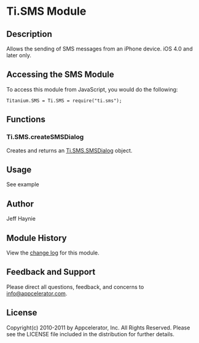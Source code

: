 # Ti.SMS Module

## Description

Allows the sending of SMS messages from an iPhone device.  iOS 4.0 and later only.

## Accessing the SMS Module

To access this module from JavaScript, you would do the following:

	Titanium.SMS = Ti.SMS = require("ti.sms");

## Functions

### Ti.SMS.createSMSDialog

Creates and returns an [Ti.SMS.SMSDialog][] object.

## Usage

See example

## Author

Jeff Haynie

## Module History

View the [change log](changelog.html) for this module.

## Feedback and Support

Please direct all questions, feedback, and concerns to [info@appcelerator.com](mailto:info@appcelerator.com?subject=iOS%20SMS%20Module).

## License

Copyright(c) 2010-2011 by Appcelerator, Inc. All Rights Reserved. Please see the LICENSE file included in the distribution for further details.

[Ti.SMS.SMSDialog]: smsdialog.html